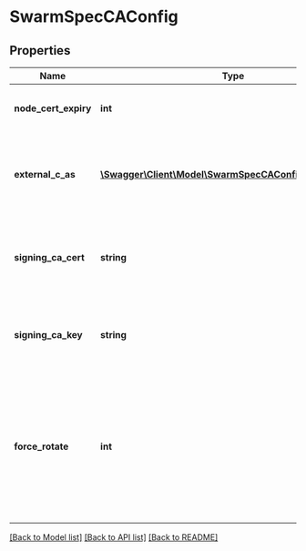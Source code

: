 # SwarmSpecCAConfig

## Properties
Name | Type | Description | Notes
------------ | ------------- | ------------- | -------------
**node_cert_expiry** | **int** | The duration node certificates are issued for. | [optional] 
**external_c_as** | [**\Swagger\Client\Model\SwarmSpecCAConfigExternalCAs[]**](SwarmSpecCAConfigExternalCAs.md) | Configuration for forwarding signing requests to an external certificate authority. | [optional] 
**signing_ca_cert** | **string** | The desired signing CA certificate for all swarm node TLS leaf certificates, in PEM format. | [optional] 
**signing_ca_key** | **string** | The desired signing CA key for all swarm node TLS leaf certificates, in PEM format. | [optional] 
**force_rotate** | **int** | An integer whose purpose is to force swarm to generate a new signing CA certificate and key, if none have been specified in &#x60;SigningCACert&#x60; and &#x60;SigningCAKey&#x60; | [optional] 

[[Back to Model list]](../README.md#documentation-for-models) [[Back to API list]](../README.md#documentation-for-api-endpoints) [[Back to README]](../README.md)


